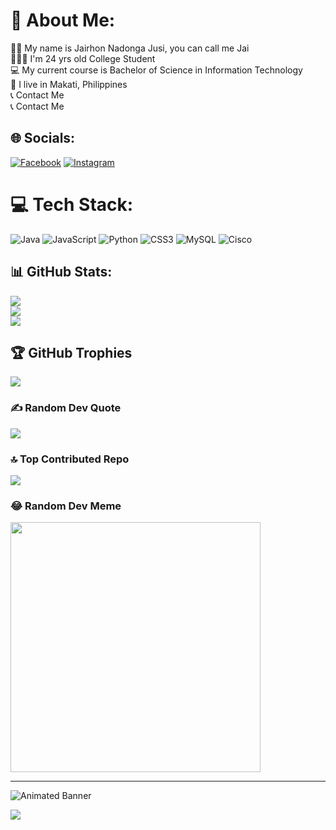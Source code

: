# 💫 About Me:
👨🏻 My name is Jairhon Nadonga Jusi,  you can call me Jai<br> 🧑🏻‍💻 I'm 24 yrs old College Student<br> 💻 My current course is Bachelor of Science in Information Technology<br> 📍 I live in Makati, Philippines<br> 📞 Contact Me <br> 📞 Contact Me <br> 

## 🌐 Socials:
[![Facebook](https://img.shields.io/badge/Facebook-%231877F2.svg?logo=Facebook&logoColor=white)](https://facebook.com/https://www.facebook.com/jnjsi/) [![Instagram](https://img.shields.io/badge/Instagram-%23E4405F.svg?logo=Instagram&logoColor=white)](https://instagram.com/_jnjsi) 

# 💻 Tech Stack:
![Java](https://img.shields.io/badge/java-%23ED8B00.svg?style=flat&logo=openjdk&logoColor=white) ![JavaScript](https://img.shields.io/badge/javascript-%23323330.svg?style=flat&logo=javascript&logoColor=%23F7DF1E) ![Python](https://img.shields.io/badge/python-3670A0?style=flat&logo=python&logoColor=ffdd54) ![CSS3](https://img.shields.io/badge/css3-%231572B6.svg?style=flat&logo=css3&logoColor=white) ![MySQL](https://img.shields.io/badge/mysql-%2300000f.svg?style=flat&logo=mysql&logoColor=white) ![Cisco](https://img.shields.io/badge/cisco-%23049fd9.svg?style=flat&logo=cisco&logoColor=black)

## 📊 GitHub Stats:
![](https://github-readme-stats.vercel.app/api?username=jnjsi24&theme=merko&hide_border=false&include_all_commits=false&count_private=true)<br/>
![](https://github-readme-streak-stats.herokuapp.com/?user=jnjsi24&theme=merko&hide_border=false)<br/>
![](https://github-readme-stats.vercel.app/api/top-langs/?username=jnjsi24&theme=merko&hide_border=false&include_all_commits=false&count_private=true&layout=compact)

## 🏆 GitHub Trophies
![](https://github-profile-trophy.vercel.app/?username=jnjsi24&theme=apprentice&no-frame=true&no-bg=false&margin-w=4)

### ✍️ Random Dev Quote
![](https://quotes-github-readme.vercel.app/api?type=vetical&theme=merko)

### 🔝 Top Contributed Repo
![](https://github-contributor-stats.vercel.app/api?username=jnjsi24&limit=5&theme=apprentice&combine_all_yearly_contributions=true)

### 😂 Random Dev Meme
<img src='https://randommeme-five.vercel.app/' style="height: 400px;"/>

---

<!-- Animated GitHub Profile Banner -->
![Animated Banner](https://media.giphy.com/media/ddZ2mYhxhh69wEpSVz/giphy.gif)

[![](https://visitcount.itsvg.in/api?id=jnjsi24&icon=5&color=9)](https://visitcount.itsvg.in)

<!-- Proudly created with GPRM ( https://gprm.itsvg.in ) -->

<!---
jnjsi24/jnjsi24 is a ✨ special ✨ repository because its `README.md` (this file) appears on your GitHub profile.
You can click the Preview link to take a look at your changes.
--->
